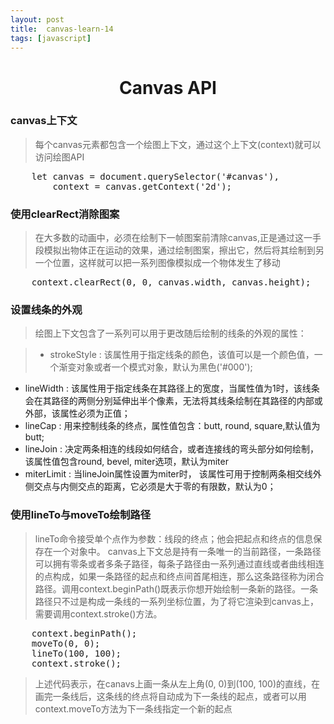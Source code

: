 ```yaml
---
layout: post
title:  canvas-learn-14
tags: [javascript]
---
```


<h1 style="text-align:center;">Canvas API</h1>

### canvas上下文

> 每个canvas元素都包含一个绘图上下文，通过这个上下文(context)就可以访问绘图API

<pre>
    let canvas = document.querySelector('#canvas'),
        context = canvas.getContext('2d');
</pre>

### 使用clearRect消除图案

> 在大多数的动画中，必须在绘制下一帧图案前清除canvas,正是通过这一手段模拟出物体正在运动的效果，通过绘制图案，擦出它，然后将其绘制到另一个位置，这样就可以把一系列图像模拟成一个物体发生了移动

<pre>
    context.clearRect(0, 0, canvas.width, canvas.height);
</pre>

### 设置线条的外观

> 绘图上下文包含了一系列可以用于更改随后绘制的线条的外观的属性：

> * strokeStyle : 该属性用于指定线条的颜色，该值可以是一个颜色值，一个渐变对象或者一个模式对象，默认为黑色('#000');
* lineWidth : 该属性用于指定线条在其路径上的宽度，当属性值为1时，该线条会在其路径的两侧分别延伸出半个像素，无法将其线条绘制在其路径的内部或外部，该属性必须为正值；
* lineCap : 用来控制线条的终点，属性值包含：butt, round, square,默认值为butt;
* lineJoin : 决定两条相连的线段如何结合，或者连接线的弯头部分如何绘制，该属性值包含round, bevel, miter选项，默认为miter
* miterLimit : 当lineJoin属性设置为miter时， 该属性可用于控制两条相交线外侧交点与内侧交点的距离，它必须是大于零的有限数，默认为0；

### 使用lineTo与moveTo绘制路径

> lineTo命令接受单个点作为参数：线段的终点；他会把起点和终点的信息保存在一个对象中。
> canvas上下文总是持有一条唯一的当前路径，一条路径可以拥有零条或者多条子路径，每条子路径由一系列通过直线或者曲线相连的点构成，如果一条路径的起点和终点间首尾相连，那么这条路径称为闭合路径。调用context.beginPath()既表示你想开始绘制一条新的路径。一条路径只不过是构成一条线的一系列坐标位置，为了将它渲染到canvas上，需要调用context.stroke()方法。

<pre>
    context.beginPath();
    moveTo(0, 0);
    lineTo(100, 100);
    context.stroke();
</pre>

> 上述代码表示，在canavs上画一条从左上角(0, 0)到(100, 100)的直线，在画完一条线后，这条线的终点将自动成为下一条线的起点，或者可以用context.moveTo方法为下一条线指定一个新的起点